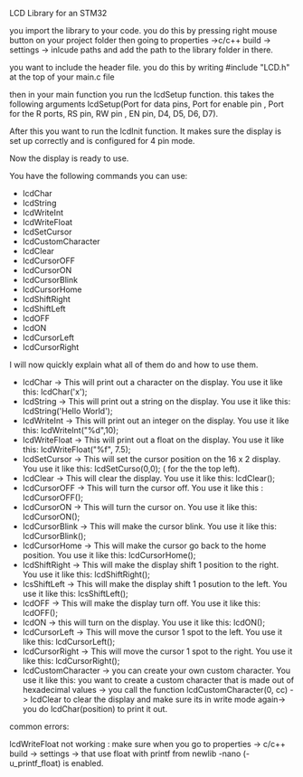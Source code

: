 LCD Library for an STM32

you import the library to your code.
you do this by pressing right mouse button on your project folder then going to properties ->c/c++ build -> settings -> inlcude paths and add the path to the library folder in there.

you want to include the header file. 
you do this by writing #include "LCD.h" at the top of your main.c file

then in your main function you run the lcdSetup function.
this takes the following arguments lcdSetup(Port for data pins, Port for enable pin , Port for the R ports, RS pin, RW pin , EN pin, D4, D5, D6, D7).

After this you want to run the lcdInit function. 
It makes sure the display is set up correctly and is configured for 4 pin mode.

Now the display is ready to use.

You have the following commands you can use:

- lcdChar
- lcdString
- lcdWriteInt
- lcdWriteFloat
- lcdSetCursor
- lcdCustomCharacter
- lcdClear
- lcdCursorOFF
- lcdCursorON
- lcdCursorBlink
- lcdCursorHome
- lcdShiftRight
- lcdShiftLeft
- lcdOFF
- lcdON
- lcdCursorLeft
- lcdCursorRight


I will now quickly explain what all of them do and how to use them.

- lcdChar -> This will print out a character on the display. You use it like this: lcdChar('x');
- lcdString -> This will print out a string on the display. You use it like this: lcdString('Hello World');
- lcdWriteInt -> This will print out an integer on the display. You use it like this: lcdWriteInt("%d",10);
- lcdWriteFloat -> This will print out a float on the display. You use it like this: lcdWriteFloat("%f", 7.5);
- lcdSetCursor -> This will set the cursor position on the 16 x 2 display. You use it like this: lcdSetCurso(0,0); ( for the the top left).
- lcdClear -> This will clear the display. You use it like this: lcdClear();
- lcdCursorOFF -> This will turn the cursor off. You use it like this : lcdCursorOFF();
- lcdCursorON -> This will turn the cursor on. You use it like this: lcdCursorON();
- lcdCursorBlink -> This will make the cursor blink. You use it like this: lcdCursorBlink();
- lcdCursorHome -> This will make the cursor go back to the home position. You use it like this: lcdCursorHome();
- lcdShiftRight -> This will make the display shift 1 position to the right. You use it like this: lcdShiftRight();
- lcsShiftLeft -> This will make the display shift 1 posution to the left. You use it like this: lcsShiftLeft();
- lcdOFF -> This will make the display turn off. You use it like this: lcdOFF();
- lcdON -> this will turn on the display. You use it like this: lcdON();
- lcdCursorLeft -> This will move the cursor 1 spot to the left. You use it like this: lcdCursorLeft();
- lcdCursorRight -> This will move the cursor 1 spot to the right. You use it like this: lcdCursorRight();
- lcdCustomCharacter -> you can create your own custom character. You use it like this: 
    you want to create a custom character that is made out of hexadecimal values -> you call the function lcdCustomCharacter(0, cc) -> lcdClear to clear the display and make sure its in write mode again->
    you do lcdChar(position) to print it out. 


common errors:

lcdWriteFloat not working : make sure when you go to properties -> c/c++ build -> settings -> that use float with printf from newlib -nano (-u_printf_float) is enabled.
